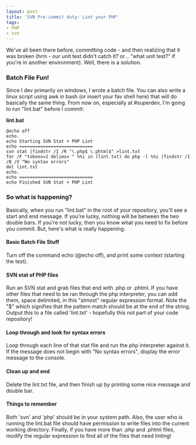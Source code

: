 ```yaml
---
layout: post
title: 'SVN Pre-commit duty: Lint your PHP'
tags:
- PHP
- svn
---
```


We've all been there before, committing code - and then realizing that it was broken (hrm - our unit test didn't catch it?  or... "what unit test?" if you're in another environment).  Well, there is a solution.


### Batch File Fun!


Since I dev primarily on windows, I wrote a batch file.  You can also write a linux script using awk in bash (or insert your fav shell here) that will do basically the same thing.  From now on, especially at #superdev, I'm going to run "lint.bat" before I commit:

**lint.bat**

    
    
    @echo off
    echo.
    echo Starting SVN Stat + PHP Lint
    echo ============================
    svn stat |findstr /I /R "\.php$ \.phtml$" >lint.txt
    for /F "tokens=2 delims= " %%i in (lint.txt) do php -l %%i |findstr /I /B /V "No syntax errors"
    del lint.txt
    echo.
    echo ============================
    echo Finished SVN Stat + PHP Lint
    





### So what is happening?


Basically, when you run "lint.bat" in the root of your repository, you'll see a start and end message.  If you're lucky, nothing will be between the two double bars.  If you're not lucky, then you know what you need to fix before you commit.  But, here's what is really happening:



#### Basic Batch File Stuff


Turn off the command echo (@echo off), and print some context (starting the test).



#### SVN stat of PHP files


Run an SVN stat and grab files that end with .php or .phtml.  If you have other files that need to be ran through the php interpreter, you can add them, space delimited, in this "almost" regular expression format.  Note the "$" which signifies that the pattern match should be at the end of the string.  Output this to a file called 'lint.txt'  - hopefully this not part of your code repository!



#### Loop through and look for syntax errors


Loop through each line of that stat file and run the php interpreter against it.  If the message does not begin with "No syntax errors", display the error message to the console.



#### Clean up and end


Delete the lint.txt file, and then finish up by printing some nice message and double bar.



#### Things to remember


Both 'svn' and 'php' should be in your system path.  Also, the user who is running the lint.bat file should have permission to write files into the current working directory.  Finally, if you have more than .php and .phtml files, modify the regular expression to find all of the files that need linting!
